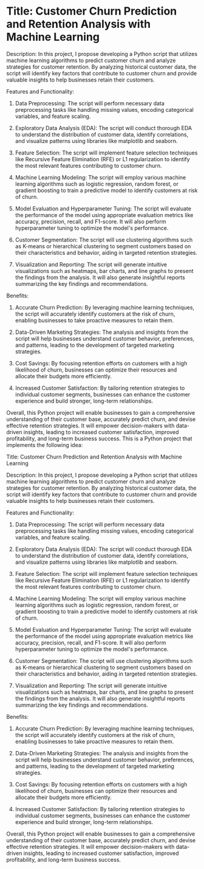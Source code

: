 # Title: Customer Churn Prediction and Retention Analysis with Machine Learning

Description:
In this project, I propose developing a Python script that utilizes machine learning algorithms to predict customer churn and analyze strategies for customer retention. By analyzing historical customer data, the script will identify key factors that contribute to customer churn and provide valuable insights to help businesses retain their customers.

Features and Functionality:
1. Data Preprocessing: The script will perform necessary data preprocessing tasks like handling missing values, encoding categorical variables, and feature scaling.

2. Exploratory Data Analysis (EDA): The script will conduct thorough EDA to understand the distribution of customer data, identify correlations, and visualize patterns using libraries like matplotlib and seaborn.

3. Feature Selection: The script will implement feature selection techniques like Recursive Feature Elimination (RFE) or L1 regularization to identify the most relevant features contributing to customer churn.

4. Machine Learning Modeling: The script will employ various machine learning algorithms such as logistic regression, random forest, or gradient boosting to train a predictive model to identify customers at risk of churn.

5. Model Evaluation and Hyperparameter Tuning: The script will evaluate the performance of the model using appropriate evaluation metrics like accuracy, precision, recall, and F1-score. It will also perform hyperparameter tuning to optimize the model's performance.

6. Customer Segmentation: The script will use clustering algorithms such as K-means or hierarchical clustering to segment customers based on their characteristics and behavior, aiding in targeted retention strategies.

7. Visualization and Reporting: The script will generate intuitive visualizations such as heatmaps, bar charts, and line graphs to present the findings from the analysis. It will also generate insightful reports summarizing the key findings and recommendations.

Benefits:
1. Accurate Churn Prediction: By leveraging machine learning techniques, the script will accurately identify customers at the risk of churn, enabling businesses to take proactive measures to retain them.

2. Data-Driven Marketing Strategies: The analysis and insights from the script will help businesses understand customer behavior, preferences, and patterns, leading to the development of targeted marketing strategies.

3. Cost Savings: By focusing retention efforts on customers with a high likelihood of churn, businesses can optimize their resources and allocate their budgets more efficiently.

4. Increased Customer Satisfaction: By tailoring retention strategies to individual customer segments, businesses can enhance the customer experience and build stronger, long-term relationships.

Overall, this Python project will enable businesses to gain a comprehensive understanding of their customer base, accurately predict churn, and devise effective retention strategies. It will empower decision-makers with data-driven insights, leading to increased customer satisfaction, improved profitability, and long-term business success.
This is a Python project that implements the following idea:

Title: Customer Churn Prediction and Retention Analysis with Machine Learning

Description:
In this project, I propose developing a Python script that utilizes machine learning algorithms to predict customer churn and analyze strategies for customer retention. By analyzing historical customer data, the script will identify key factors that contribute to customer churn and provide valuable insights to help businesses retain their customers.

Features and Functionality:
1. Data Preprocessing: The script will perform necessary data preprocessing tasks like handling missing values, encoding categorical variables, and feature scaling.

2. Exploratory Data Analysis (EDA): The script will conduct thorough EDA to understand the distribution of customer data, identify correlations, and visualize patterns using libraries like matplotlib and seaborn.

3. Feature Selection: The script will implement feature selection techniques like Recursive Feature Elimination (RFE) or L1 regularization to identify the most relevant features contributing to customer churn.

4. Machine Learning Modeling: The script will employ various machine learning algorithms such as logistic regression, random forest, or gradient boosting to train a predictive model to identify customers at risk of churn.

5. Model Evaluation and Hyperparameter Tuning: The script will evaluate the performance of the model using appropriate evaluation metrics like accuracy, precision, recall, and F1-score. It will also perform hyperparameter tuning to optimize the model's performance.

6. Customer Segmentation: The script will use clustering algorithms such as K-means or hierarchical clustering to segment customers based on their characteristics and behavior, aiding in targeted retention strategies.

7. Visualization and Reporting: The script will generate intuitive visualizations such as heatmaps, bar charts, and line graphs to present the findings from the analysis. It will also generate insightful reports summarizing the key findings and recommendations.

Benefits:
1. Accurate Churn Prediction: By leveraging machine learning techniques, the script will accurately identify customers at the risk of churn, enabling businesses to take proactive measures to retain them.

2. Data-Driven Marketing Strategies: The analysis and insights from the script will help businesses understand customer behavior, preferences, and patterns, leading to the development of targeted marketing strategies.

3. Cost Savings: By focusing retention efforts on customers with a high likelihood of churn, businesses can optimize their resources and allocate their budgets more efficiently.

4. Increased Customer Satisfaction: By tailoring retention strategies to individual customer segments, businesses can enhance the customer experience and build stronger, long-term relationships.

Overall, this Python project will enable businesses to gain a comprehensive understanding of their customer base, accurately predict churn, and devise effective retention strategies. It will empower decision-makers with data-driven insights, leading to increased customer satisfaction, improved profitability, and long-term business success.